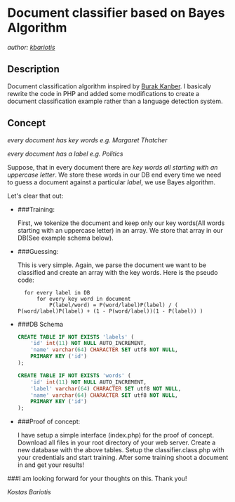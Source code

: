 Document classifier based on Bayes Algorithm
==============
_author: [kbariotis](mailto:konmpar@gmail.com)_

Description
-----------------------------
Document classification algorithm inspired by [Burak Kanber](http://burakkanber.com/blog/machine-learning-naive-bayes-1/). I basicaly rewrite the code in PHP and added some modifications to create a document classification example rather than a language detection system.

Concept
-----------------------------

_every document has key words e.g. *Margaret Thatcher*_

_every document has a label e.g. *Politics*_

Suppose, that in every document there are *key words all starting with an uppercase letter*. We store these words in our DB end every time we need to guess a document against a particular *label*, we use Bayes algorithm.

Let's clear that out:

* ###Training:

	First, we tokenize the document and keep only our key words(All words starting with an uppercase letter) in an array. We store that array in our DB(See example schema below). 

* ###Guessing:

	This is very simple. Again, we parse the document we want to be classified and create an array with the key words. Here is the pseudo code:
	
		for every label in DB
			for every key word in document
				P(label/word) = P(word/label)P(label) /	( P(word/label)P(label) + (1 - P(word/label))(1 - P(label)) )
						
* ###DB Schema
	
	```sql
	CREATE TABLE IF NOT EXISTS 'labels' (
		'id' int(11) NOT NULL AUTO_INCREMENT,
		'name' varchar(64) CHARACTER SET utf8 NOT NULL,
		PRIMARY KEY ('id')
	);
	```
	```sql	
	CREATE TABLE IF NOT EXISTS 'words' (
		'id' int(11) NOT NULL AUTO_INCREMENT,
		'label' varchar(64) CHARACTER SET utf8 NOT NULL,
		'name' varchar(64) CHARACTER SET utf8 NOT NULL,
		PRIMARY KEY ('id')
	);
	```

* ###Proof of concept:

	I have setup a simple interface (index.php) for the proof of concept. Download all files in your root directory of your web server. Create a new database with the above tables. Setup the classifier.class.php with your credentials and start training. After some training shoot a document in and get your results!


###I am looking forward for your thoughts on this. Thank you!

_Kostas Bariotis_
